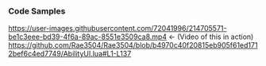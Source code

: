 ### Code Samples
https://user-images.githubusercontent.com/72041996/214705571-be1c3eee-bd39-4f6a-89ac-8551e3509ca8.mp4 <- (Video of this in action) 
https://github.com/Rae3504/Rae3504/blob/b4970c40f20815eb905f61ed1712bef6c4ed7749/AbilityUI.lua#L1-L137



